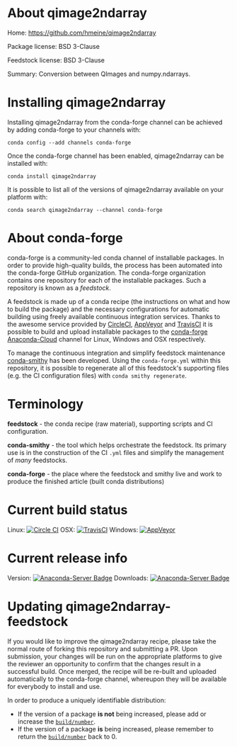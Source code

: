 About qimage2ndarray
====================

Home: https://github.com/hmeine/qimage2ndarray

Package license: BSD 3-Clause

Feedstock license: BSD 3-Clause

Summary: Conversion between QImages and numpy.ndarrays.



Installing qimage2ndarray
=========================

Installing qimage2ndarray from the conda-forge channel can be achieved by adding conda-forge to your channels with:

```
conda config --add channels conda-forge
```

Once the conda-forge channel has been enabled, qimage2ndarray can be installed with:

```
conda install qimage2ndarray
```

It is possible to list all of the versions of qimage2ndarray available on your platform with:

```
conda search qimage2ndarray --channel conda-forge
```


About conda-forge
=================

conda-forge is a community-led conda channel of installable packages.
In order to provide high-quality builds, the process has been automated into the
conda-forge GitHub organization. The conda-forge organization contains one repository 
for each of the installable packages. Such a repository is known as a *feedstock*.

A feedstock is made up of a conda recipe (the instructions on what and how to build
the package) and the necessary configurations for automatic building using freely
available continuous integration services. Thanks to the awesome service provided by
[CircleCI](https://circleci.com/), [AppVeyor](http://www.appveyor.com/)
and [TravisCI](https://travis-ci.org/) it is possible to build and upload installable
packages to the [conda-forge](https://anaconda.org/conda-forge)
[Anaconda-Cloud](http://docs.anaconda.org/) channel for Linux, Windows and OSX respectively.

To manage the continuous integration and simplify feedstock maintenance
[conda-smithy](http://github.com/conda-forge/conda-smithy) has been developed.
Using the ``conda-forge.yml`` within this repository, it is possible to regenerate all of
this feedstock's supporting files (e.g. the CI configuration files) with ``conda smithy regenerate``.


Terminology
===========

**feedstock** - the conda recipe (raw material), supporting scripts and CI configuration.

**conda-smithy** - the tool which helps orchestrate the feedstock.
                   Its primary use is in the construction of the CI ``.yml`` files
                   and simplify the management of *many* feedstocks.

**conda-forge** - the place where the feedstock and smithy live and work to
                  produce the finished article (built conda distributions)

Current build status
====================
Linux: [![Circle CI](https://circleci.com/gh/conda-forge/qimage2ndarray-feedstock.svg?style=svg)](https://circleci.com/gh/conda-forge/qimage2ndarray-feedstock)
OSX: [![TravisCI](https://travis-ci.org/conda-forge/qimage2ndarray-feedstock.svg?branch=master)](https://travis-ci.org/conda-forge/qimage2ndarray-feedstock) 
Windows: [![AppVeyor](https://ci.appveyor.com/api/projects/status/github/conda-forge/qimage2ndarray-feedstock?svg=True)](https://ci.appveyor.com/project/conda-forge/qimage2ndarray-feedstock/branch/master)

Current release info
====================
Version: [![Anaconda-Server Badge](https://anaconda.org/conda-forge/qimage2ndarray/badges/version.svg)](https://anaconda.org/conda-forge/qimage2ndarray)
Downloads: [![Anaconda-Server Badge](https://anaconda.org/conda-forge/qimage2ndarray/badges/downloads.svg)](https://anaconda.org/conda-forge/qimage2ndarray)


Updating qimage2ndarray-feedstock
=================================

If you would like to improve the qimage2ndarray recipe, please take the normal
route of forking this repository and submitting a PR. Upon submission, your changes will
be run on the appropriate platforms to give the reviewer an opportunity to confirm that the
changes result in a successful build. Once merged, the recipe will be re-built and uploaded
automatically to the conda-forge channel, whereupon they will be available for everybody to
install and use.

In order to produce a uniquely identifiable distribution:
 * If the version of a package **is not** being increased, please add or increase
   the [``build/number``](http://conda.pydata.org/docs/building/meta-yaml.html#build-number-and-string). 
 * If the version of a package **is** being increased, please remember to return
   the [``build/number``](http://conda.pydata.org/docs/building/meta-yaml.html#build-number-and-string)
   back to 0.
